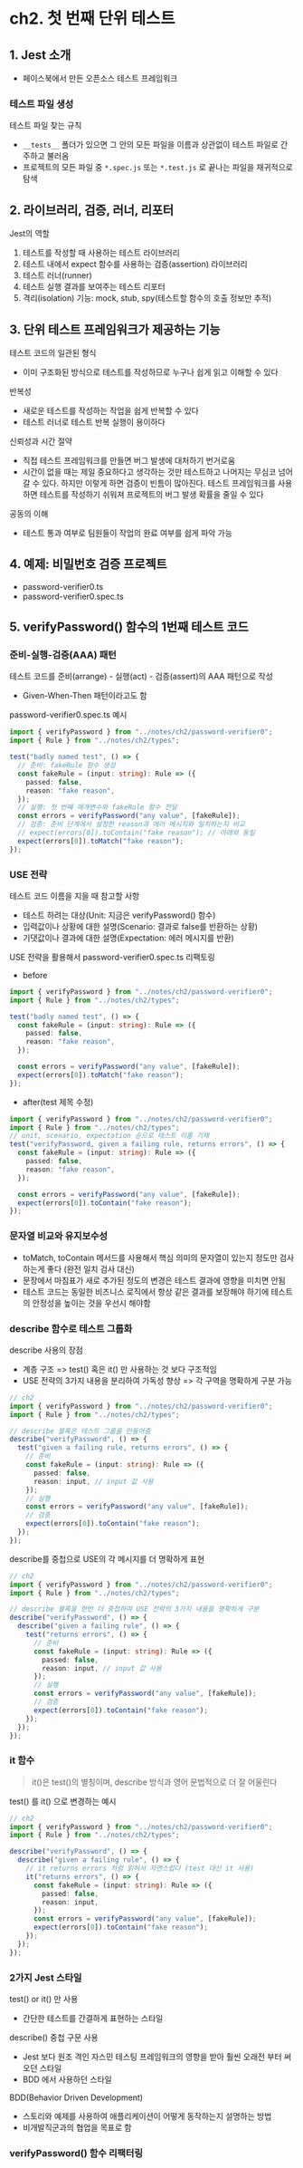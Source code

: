 # ch2. 첫 번째 단위 테스트

## 1. Jest 소개

- 페이스북에서 만든 오픈소스 테스트 프레임워크

### 테스트 파일 생성

테스트 파일 찾는 규칙

- `__tests__` 폴더가 있으면 그 안의 모든 파일을 이름과 상관없이 테스트 파일로 간주하고 불러옴
- 프로젝트의 모든 파일 중 `*.spec.js` 또는 `*.test.js` 로 끝나는 파일을 재귀적으로 탐색

## 2. 라이브러리, 검증, 러너, 리포터

Jest의 역할

1. 테스트를 작성할 때 사용하는 테스트 라이브러리
2. 테스트 내에서 expect 함수를 사용하는 검증(assertion) 라이브러리
3. 테스트 러너(runner)
4. 테스트 실행 결과를 보여주는 테스트 리포터
5. 격리(isolation) 기능: mock, stub, spy(테스트할 함수의 호출 정보만 추적)

## 3. 단위 테스트 프레임워크가 제공하는 기능

테스트 코드의 일관된 형식

- 이미 구조화된 방식으로 테스트를 작성하므로 누구나 쉽게 읽고 이해할 수 있다

반복성

- 새로운 테스트를 작성하는 작업을 쉽게 반복할 수 있다
- 테스트 러너로 테스트 반복 실행이 용이하다

신뢰성과 시간 절약

- 직접 테스트 프레임워크를 만들면 버그 발생에 대처하기 번거로움
- 시간이 없을 때는 제일 중요하다고 생각하는 것만 테스트하고 나머지는 무심코 넘어갈 수 있다. 하지만 이렇게 하면 검증이 빈틈이 많아진다. 테스트 프레임워크를 사용하면 테스트를 작성하기 쉬워져 프로젝트의 버그 발생 확률을 줄일 수 있다

공동의 이해

- 테스트 통과 여부로 팀원들이 작업의 완료 여부를 쉽게 파악 가능

## 4. 예제: 비밀번호 검증 프로젝트

- password-verifier0.ts
- password-verifier0.spec.ts

## 5. verifyPassword() 함수의 1번째 테스트 코드

### 준비-실행-검증(AAA) 패턴

테스트 코드를 준비(arrange) - 실행(act) - 검증(assert)의 AAA 패턴으로 작성

- Given-When-Then 패턴이라고도 함

password-verifier0.spec.ts 예시

```ts
import { verifyPassword } from "../notes/ch2/password-verifier0";
import { Rule } from "../notes/ch2/types";

test("badly named test", () => {
  // 준비: fakeRule 함수 생성
  const fakeRule = (input: string): Rule => ({
    passed: false,
    reason: "fake reason",
  });
  // 실행: 첫 번째 매개변수와 fakeRule 함수 전달
  const errors = verifyPassword("any value", [fakeRule]);
  // 검증: 준비 단계에서 설정한 reason과 에러 메시지와 일치하는지 비교
  // expect(errors[0]).toContain("fake reason"); // 아래와 동일
  expect(errors[0]).toMatch("fake reason");
});
```

### USE 전략

테스트 코드 이름을 지을 때 참고할 사항

- 테스트 하려는 대상(Unit: 지금은 verifyPassword() 함수)
- 입력값이나 상황에 대한 설명(Scenario: 결과로 false를 반환하는 상황)
- 기댓값이나 결과에 대한 설명(Expectation: 에러 메시지를 반환)

USE 전략을 활용해서 password-verifier0.spec.ts 리팩토링

- before

```ts
import { verifyPassword } from "../notes/ch2/password-verifier0";
import { Rule } from "../notes/ch2/types";

test("badly named test", () => {
  const fakeRule = (input: string): Rule => ({
    passed: false,
    reason: "fake reason",
  });

  const errors = verifyPassword("any value", [fakeRule]);
  expect(errors[0]).toMatch("fake reason");
});
```

- after(test 제목 수정)

```ts
import { verifyPassword } from "../notes/ch2/password-verifier0";
import { Rule } from "../notes/ch2/types";
// unit, scenario, expectation 순으로 테스트 이름 기재
test("verifyPassword, given a failing rule, returns errors", () => {
  const fakeRule = (input: string): Rule => ({
    passed: false,
    reason: "fake reason",
  });

  const errors = verifyPassword("any value", [fakeRule]);
  expect(errors[0]).toContain("fake reason");
});
```

### 문자열 비교와 유지보수성

- toMatch, toContain 메서드를 사용해서 핵심 의미의 문자열이 있는지 정도만 검사하는게 좋다 (완전 일치 검사 대신)
- 문장에서 마침표가 새로 추가된 정도의 변경은 테스트 결과에 영향을 미치면 안됨
- 테스트 코드는 동일한 비즈니스 로직에서 항상 같은 결과를 보장해야 하기에 테스트의 안정성을 높이는 것을 우선시 해야함

### describe 함수로 테스트 그룹화

describe 사용의 장점
- 계층 구조 => test() 혹은 it() 만 사용하는 것 보다 구조적임
- USE 전략의 3가지 내용을 분리하여 가독성 향상 => 각 구역을 명확하게 구분 가능

```ts
// ch2
import { verifyPassword } from "../notes/ch2/password-verifier0";
import { Rule } from "../notes/ch2/types";

// describe 블록은 테스트 그룹을 만들어줌
describe("verifyPassword", () => {
  test("given a failing rule, returns errors", () => {
    // 준비
    const fakeRule = (input: string): Rule => ({
      passed: false,
      reason: input, // input 값 사용
    });
    // 실행
    const errors = verifyPassword("any value", [fakeRule]);
    // 검증
    expect(errors[0]).toContain("fake reason");
  });
});
```

describe를 중첩으로 USE의 각 메시지를 더 명확하게 표현

```ts
// ch2
import { verifyPassword } from "../notes/ch2/password-verifier0";
import { Rule } from "../notes/ch2/types";

// describe 블록을 한번 더 중첩하여 USE 전략의 3가지 내용을 명확하게 구분
describe("verifyPassword", () => {
  describe("given a failing rule", () => {
    test("returns errors", () => {
      // 준비
      const fakeRule = (input: string): Rule => ({
        passed: false,
        reason: input, // input 값 사용
      });
      // 실행
      const errors = verifyPassword("any value", [fakeRule]);
      // 검증
      expect(errors[0]).toContain("fake reason");
    });
  });
});
```

### it 함수

> it()은 test()의 별칭이며, describe 방식과 영어 문법적으로 더 잘 어울린다

test() 를 it() 으로 변경하는 예시

```ts
// ch2
import { verifyPassword } from "../notes/ch2/password-verifier0";
import { Rule } from "../notes/ch2/types";

describe("verifyPassword", () => {
  describe("given a failing rule", () => {
    // it returns errors 처럼 읽혀서 자연스럽다 (test 대신 it 사용)
    it("returns errors", () => {
      const fakeRule = (input: string): Rule => ({
        passed: false,
        reason: input,
      });
      const errors = verifyPassword("any value", [fakeRule]);
      expect(errors[0]).toContain("fake reason");
    });
  });
});
```

### 2가지 Jest 스타일
test() or it() 만 사용
- 간단한 테스트를 간결하게 표현하는 스타일

describe() 중첩 구문 사용
- Jest 보다 원조 격인 자스민 테스팅 프레임워크의 영향을 받아 훨씬 오래전 부터 써 오던 스타일
- BDD 에서 사용하던 스타일

BDD(Behavior Driven Development)
- 스토리와 예제를 사용하여 애플리케이션이 어떻게 동작하는지 설명하는 방법
- 비개발직군과의 협업을 목표로 함

### verifyPassword() 함수 리팩터링
